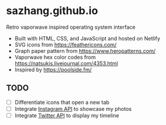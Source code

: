 # sazhang.github.io
Retro vaporwave inspired operating system interface

* Built with HTML, CSS, and JavaScript and hosted on Netlify
* SVG icons from https://feathericons.com/
* Graph paper pattern from https://www.heropatterns.com/
* Vaporwave hex color codes from https://natsukis.livejournal.com/4353.html
* Inspired by https://poolside.fm/

## TODO
- [ ] Differentiate icons that open a new tab
- [ ] Integrate [Instagram API](https://developers.facebook.com/docs/instagram-basic-display-api) to showcase my photos
- [ ] Integrate [Twitter API](https://developer.twitter.com/en/docs/twitqter-for-websites/timelines/overview) to display my timeline
